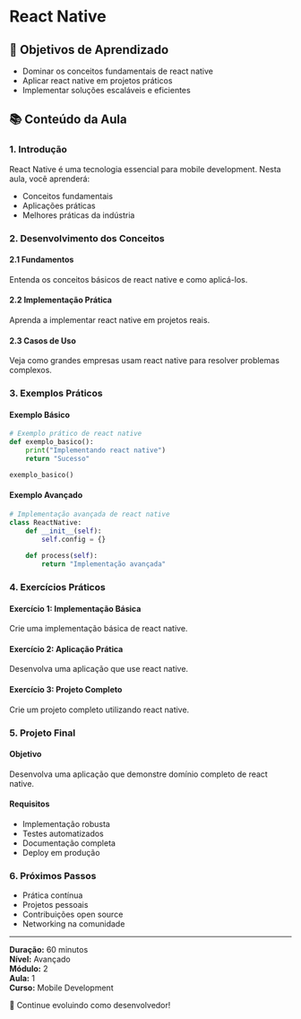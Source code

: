 # React Native

## 🎯 Objetivos de Aprendizado
- Dominar os conceitos fundamentais de react native
- Aplicar react native em projetos práticos
- Implementar soluções escaláveis e eficientes

## 📚 Conteúdo da Aula

### 1. Introdução
React Native é uma tecnologia essencial para mobile development. Nesta aula, você aprenderá:

- Conceitos fundamentais
- Aplicações práticas
- Melhores práticas da indústria

### 2. Desenvolvimento dos Conceitos

#### 2.1 Fundamentos
Entenda os conceitos básicos de react native e como aplicá-los.

#### 2.2 Implementação Prática
Aprenda a implementar react native em projetos reais.

#### 2.3 Casos de Uso
Veja como grandes empresas usam react native para resolver problemas complexos.

### 3. Exemplos Práticos

#### Exemplo Básico
```python
# Exemplo prático de react native
def exemplo_basico():
    print("Implementando react native")
    return "Sucesso"

exemplo_basico()
```

#### Exemplo Avançado
```python
# Implementação avançada de react native
class ReactNative:
    def __init__(self):
        self.config = {}
    
    def process(self):
        return "Implementação avançada"
```

### 4. Exercícios Práticos

#### Exercício 1: Implementação Básica
Crie uma implementação básica de react native.

#### Exercício 2: Aplicação Prática
Desenvolva uma aplicação que use react native.

#### Exercício 3: Projeto Completo
Crie um projeto completo utilizando react native.

### 5. Projeto Final

#### Objetivo
Desenvolva uma aplicação que demonstre domínio completo de react native.

#### Requisitos
- Implementação robusta
- Testes automatizados
- Documentação completa
- Deploy em produção

### 6. Próximos Passos

- Prática contínua
- Projetos pessoais
- Contribuições open source
- Networking na comunidade

---

**Duração:** 60 minutos  
**Nível:** Avançado  
**Módulo:** 2  
**Aula:** 1  
**Curso:** Mobile Development

🎉 Continue evoluindo como desenvolvedor!
